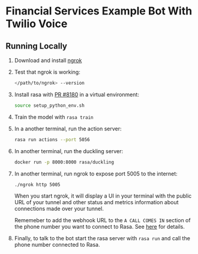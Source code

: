 # Financial Services Example Bot With Twilio Voice

## Running Locally

1. Download and install [ngrok](https://ngrok.com/download)

2. Test that ngrok is working:
   ```bash
   </path/to/ngrok> --version
   ```

3. Install rasa with [PR #8180](https://github.com/RasaHQ/rasa/pull/8180) in a virtual environment:
    ```bash
    source setup_python_env.sh
    ```
4. Train the model with `rasa train`

5. In a another terminal, run the action server:
    ```bash
    rasa run actions --port 5056
    ```
6. In another terminal, run the duckling server:
    ```bash
    docker run -p 8000:8000 rasa/duckling
    ```
7. In another terminal, run ngrok to expose port 5005 to the internet:
   ```bash
   ./ngrok http 5005
   ```
   When you start ngrok, it will display a UI in your terminal with the public URL of your tunnel and other status and metrics information about connections made over your tunnel.
   
   Rememeber to add the webhook URL to the `A CALL COMES IN` section of the phone number you want to connect to Rasa. See [here](https://github.com/RasaHQ/rasa/blob/1e4d901ea39482b385ff1c8d8372cbccccc4db28/docs/docs/connectors/twilio-voice.mdx#running-on-twilio) for details.

8. Finally, to talk to the bot start the rasa server with `rasa run` and call the phone number connected to Rasa. 

